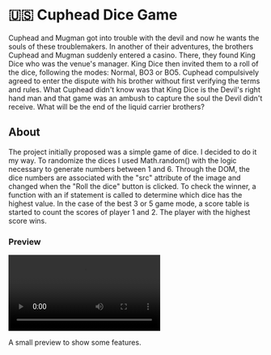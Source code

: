<h1>&#x1F1FA;&#x1F1F8; Cuphead Dice Game</h1>
<p>Cuphead and Mugman got into trouble with the devil and now he wants the souls of these troublemakers. In another of their adventures, the brothers Cuphead and Mugman suddenly entered a casino. There, they found King Dice who was the venue's manager. King Dice then invited them to a roll of the dice, following the modes: Normal, BO3 or BO5. Cuphead compulsively agreed to enter the dispute with his brother without first verifying the terms and rules. What Cuphead didn't know was that King Dice is the Devil's right hand man and that game was an ambush to capture the soul the Devil didn't receive. What will be the end of the liquid carrier brothers?</p>

<h2>About</h2>
<p>The project initially proposed was a simple game of dice. I decided to do it my way. To randomize the dices I used Math.random() with the logic necessary to generate numbers between 1 and 6. Through the DOM, the dice numbers are associated with the "src" attribute of the image and changed when the "Roll the dice" button is clicked. To check the winner, a function with an if statement is called to determine which dice has the highest value. In the case of the best 3 or 5 game mode, a score table is started to count the scores of player 1 and 2. The player with the highest score wins.</p>

<h3>Preview</h3>
<video src="assets/video/preview.mp4"></video>
<p>A small preview to show some features.</p>